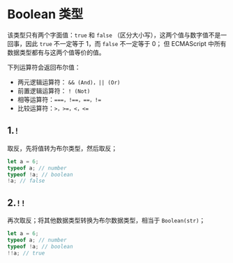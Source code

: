 # Boolean 类型

该类型只有两个字面值：`true` 和 `false` （区分大小写），这两个值与数字值不是一回事，因此 `true` 不一定等于 1，而 `false` 不一定等于 0； 但 ECMAScript 中所有数据类型都有与这两个值等价的值。

下列运算符会返回布尔值：

- 两元逻辑运算符： `&& (And)，|| (Or)`
- 前置逻辑运算符： `! (Not)`
- 相等运算符：`===，!==，==，!=`
- 比较运算符：`>，>=，<，<=`

## 1.`!`

取反，先将值转为布尔类型，然后取反；

```js
let a = 6;
typeof a; // number
typeof !a; // boolean
!a; // false
```

## 2.`!!`

再次取反；将其他数据类型转换为布尔数据类型，相当于 `Boolean(str)`；

```js
let a = 6;
typeof a; // number
typeof !a; // boolean
!!a; // true
```
